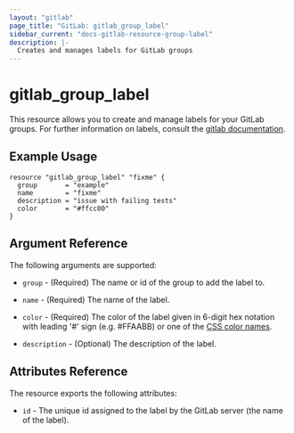 ```yaml
---
layout: "gitlab"
page_title: "GitLab: gitlab_group_label"
sidebar_current: "docs-gitlab-resource-group-label"
description: |-
  Creates and manages labels for GitLab groups
---
```


# gitlab\_group\_label

This resource allows you to create and manage labels for your GitLab groups.
For further information on labels, consult the [gitlab
documentation](https://docs.gitlab.com/ee/user/project/labels.html#group-labels).


## Example Usage

```hcl
resource "gitlab_group_label" "fixme" {
  group       = "example"
  name        = "fixme"
  description = "issue with failing tests"
  color       = "#ffcc00"
}
```

## Argument Reference

The following arguments are supported:

* `group` - (Required) The name or id of the group to add the label to.

* `name` - (Required) The name of the label.

* `color` - (Required) The color of the label given in 6-digit hex notation with leading '#' sign (e.g. #FFAABB) or one of the [CSS color names](https://developer.mozilla.org/en-US/docs/Web/CSS/color_value#Color_keywords).

* `description` - (Optional) The description of the label.

## Attributes Reference

The resource exports the following attributes:

* `id` - The unique id assigned to the label by the GitLab server (the name of the label).
